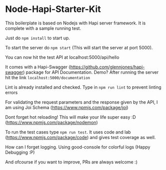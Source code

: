 # Node-Hapi-Starter-Kit

This boilerplate is based on Nodejs with Hapi server framework. It is complete with a sample running test.

Just do `npm install` to start up.

To start the server do `npm start`
(This will start the server at port 5000).

You can now hit the test API at localhost:5000/api/hello

It comes with a Hapi-Swagger (https://github.com/glennjones/hapi-swagger) package for API Documentation. 
Demo? After running the server hit the link `localhost:5000/documentation`

Lint is already installed and checked. Type in `npm run lint` to prevent linting errors

For validating the request parameters and the response given by the API, I am using Joi Schema (https://www.npmjs.com/package/joi)

Dont forget hot reloading! This will make your life super easy :D (https://www.npmjs.com/package/nodemon)

To run the test cases type `npm run test`. It uses code and lab (https://www.npmjs.com/package/code) and gives test coverage as well.

How can I forget logging. Using good-console for colorful logs (Happy Debugging :P)

And ofcourse if you want to improve, PRs are always welcome :)



